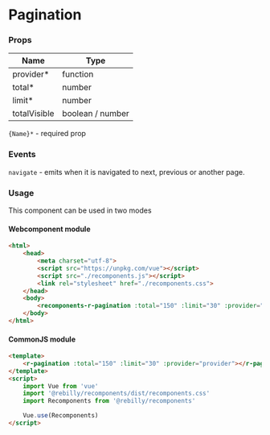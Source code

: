 # Pagination

### Props


| Name         | Type             |
|--------------|------------------|
| provider*    | function         |
| total*       | number           |
| limit*       | number           |
| totalVisible | boolean / number |

`{Name}*` - required prop

### Events

`navigate` - emits when it is navigated to next, previous or another page.

### Usage


This component can be used in two modes

#### Webcomponent module

```html
<html>
    <head>
        <meta charset="utf-8">
        <script src="https://unpkg.com/vue"></script>
        <script src="./recomponents.js"></script>
        <link rel="stylesheet" href="./recomponents.css">
    </head>
    <body>
        <recomponents-r-pagination :total="150" :limit="30" :provider="provider"></recomponents-r-pagination>
    </body>
</html>
```

#### CommonJS module

```html
<template>
    <r-pagination :total="150" :limit="30" :provider="provider"></r-pagination>
</template>
<script>
    import Vue from 'vue'
    import '@rebilly/recomponents/dist/recomponents.css'
    import Recomponents from '@rebilly/recomponents'

    Vue.use(Recomponents)
</script>
```
